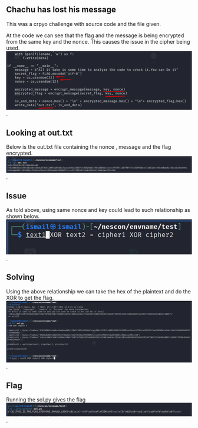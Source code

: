 ## Chachu has lost his message

This was a crpyo challenge with source code and the file given.

At the code we can see that the flag and the message is being encrypted from the same key and the nonce. This causes the issue in the cipher being used.
![code](./Screenshot_1.png "code").

## Looking at out.txt
Below is the out.txt file containing the nonce , message and the flag encrypted.
![our](./Screenshot_2.png "our").

## Issue
As told above, using same nonce and key could lead to such relationship as shown below.
![issue](./Screenshot_3.png "issue").

## Solving
Using the above relationship we can take the hex of the plaintext and do the XOR to get the flag.
![sol](./Screenshot_4.png "sol").

## Flag
Running the sol.py gives the flag
![flag](./Screenshot_5.png "flag").